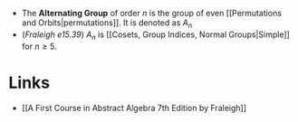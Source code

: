* The **Alternating Group** of order $n$ is the group of even [[Permutations and Orbits|permutations]]. It is denoted as $A_n$  
* (*Fraleigh e15.39*) $A_n$ is [[Cosets, Group Indices, Normal Groups|Simple]] for $n\ge 5$.

# Links
* [[A First Course in Abstract Algebra 7th Edition by Fraleigh]]
